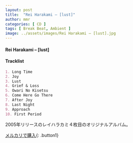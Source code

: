 ```yaml
---
layout: post
title:  "Rei Harakami – [lust]"
author: mmr
categories: [ CD ]
tags: [ Break Beat, Ambient ]
image: ../assets/images/Rei Harakami – [lust].jpg
---
```


#### Rei Harakami – [lust]

#### Tracklist
```md
1. Long Time
2. Joy
3. Lust
4. Grief & Loss
5. Owari No Kisetsu
6. Come Here Go There
7. After Joy
8. Last Night
9. Approach
10. First Period
```

2005年リリースのレイハラカミ４枚目のオリジナルアルバム。

[メルカリで購入](https://jp.mercari.com/item/m77173995141){: .button1}

